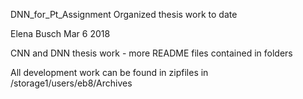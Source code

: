 DNN_for_Pt_Assignment
Organized thesis work to date

Elena Busch
Mar 6 2018

CNN and DNN thesis work - more README files contained in folders

All development work can be found in zipfiles in /storage1/users/eb8/Archives
